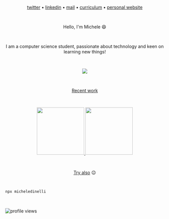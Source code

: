 <p align="center">
<a href="https://twitter.com/michele_dinelli">twitter</a> • <a href="https://www.linkedin.com/in/michele-dinelli-080451214/">linkedin</a> • <a href="mailto:dinellimichele00@gmail.com">mail</a> • <a href="https://cv-five-ashen.vercel.app/">curriculum</a> • <a href="https://michele.dinelli.github.io">personal website</a>
<p>

&nbsp;

<p align="center">Hello, I'm Michele 😄</p>

&nbsp;

<p align="center">I am a computer science student, passionate about technology and keen on learning new things!</p>

&nbsp;

<p align="center">
    <img src="https://github-readme-stats.vercel.app/api/top-langs/?username=micheledinelli&layout=compact" />
</p>

&nbsp;

<p align="center">
    <ins>Recent work</ins>
</p>

&nbsp;

<p align="center">
    <a href="https://github.com/micheledinelli/text-distances">
        <img height=150 src="https://github-readme-stats.vercel.app/api/pin/?username=micheledinelli&repo=text-distances" />
    </a>
    <a href="https://github.com/micheledinelli/aculei-be">
        <img height=150 src="https://github-readme-stats.vercel.app/api/pin/?username=micheledinelli&repo=aculei-be" />
    </a>
</p>

&nbsp;

<p align="center">
    <ins>Try also</ins> 😉
</p>

&nbsp;

```zsh
npx micheledinelli
```

&nbsp;

![profile views](https://komarev.com/ghpvc/?username=mciheledinelli&color=blueviolet)

